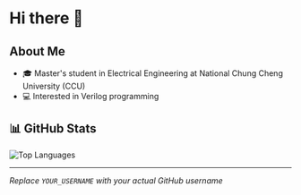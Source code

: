 # Hi there 👋

## About Me

- 🎓 Master's student in Electrical Engineering at National Chung Cheng University (CCU)
- 💻 Interested in Verilog programming

## 📊 GitHub Stats

![Top Languages](https://github-readme-stats.vercel.app/api/top-langs/?username=lu0425&layout=compact&theme=default)

---

*Replace `YOUR_USERNAME` with your actual GitHub username*

<!--
**lu0425/lu0425** is a ✨ _special_ ✨ repository because its `README.md` (this file) appears on your GitHub profile.

Here are some ideas to get you started:

- 🔭 I’m currently working on ...
- 🌱 I’m currently learning ...
- 👯 I’m looking to collaborate on ...
- 🤔 I’m looking for help with ...
- 💬 Ask me about ...
- 📫 How to reach me: ...
- 😄 Pronouns: ...
- ⚡ Fun fact: ...
-->
